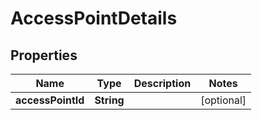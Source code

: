 
# AccessPointDetails

## Properties
Name | Type | Description | Notes
------------ | ------------- | ------------- | -------------
**accessPointId** | **String** |  |  [optional]



